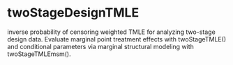 # twoStageDesignTMLE
inverse probability of censoring weighted TMLE for analyzing two-stage design data. Evaluate marginal point treatment effects with twoStageTMLE() and conditional parameters via marginal structural modeling with twoStageTMLEmsm(). 
